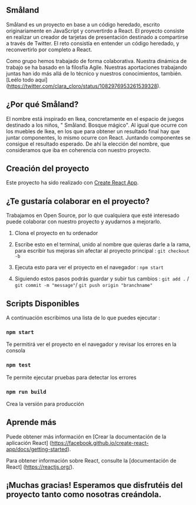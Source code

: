 ## Småland

Småland es un proyecto en base a un código heredado, escrito originariamente en JavaScript y convertirdo a React.
El proyecto consiste en realizar un creador de tarjetas de presentación destinado a compartirse a través de Twitter.
El reto consistía en entender un código heredado, y reconvertirlo por completo a React.

Como grupo hemos trabajado de forma colaborativa. Nuestra dinámica de trabajo se ha basado en la filosfía Agile. Nuestras aportaciones trabajando juntas han ido más allá de lo técnico y nuestros conocimientos, también. 
[Leélo todo aquí] (https://twitter.com/clara_cloro/status/1082976953261539328). 

## ¿Por qué Småland?

El nombre está inspirado en Ikea, concretamente en el espacio de juegos destinado a los niños, "
Småland. Bosque mágico".
Al igual que ocurre con los muebles de Ikea, en los que para obtener un resultado final hay que juntar componentes, lo mismo ocurre con React. Juntando componentes se consigue el resultado esperado.
De ahí la elección del nombre, que consideramos que iba en coherencia con nuestro proyecto.


## Creación del proyecto

Este proyecto ha sido realizado con [Create React App](https://github.com/facebook/create-react-app).

## ¿Te gustaría colaborar en el proyecto?

Trabajamos en Open Source, por lo que cualquiera que esté interesado puede colaborar con nuestro proyecto y ayudarnos a mejorarlo.

1. Clona el proyecto en tu ordenador


2. Escribe esto en el terminal, unido al nombre que quieras darle a la rama, para escribir tus mejoras sin afectar al proyecto principal :
`git checkout -b` 


3. Ejecuta esto para ver el proyecto en el navegador :
`npm start`


4. Siguiendo estos pasos podrás guardar y subir tus cambios :
`git add .` /
`git commit -m "message"`/
`git push origin "branchname"`




## Scripts Disponibles

A continuación escribimos una lista de lo que puedes ejecutar :

### `npm start`

Te permitirá ver el proyecto en el navegador y revisar los errores en la consola

### `npm test`

Te permite ejecutar pruebas para detectar los errores

### `npm run build`

Crea la versión para producción



## Aprende más

Puede obtener más información en [Crear la documentación de la aplicación React] (https://facebook.github.io/create-react-app/docs/getting-started).

Para obtener información sobre React, consulte la [documentación de React] (https://reactjs.org/).



## ¡Muchas gracias! Esperamos que disfrutéis del proyecto tanto como nosotras creándola.
